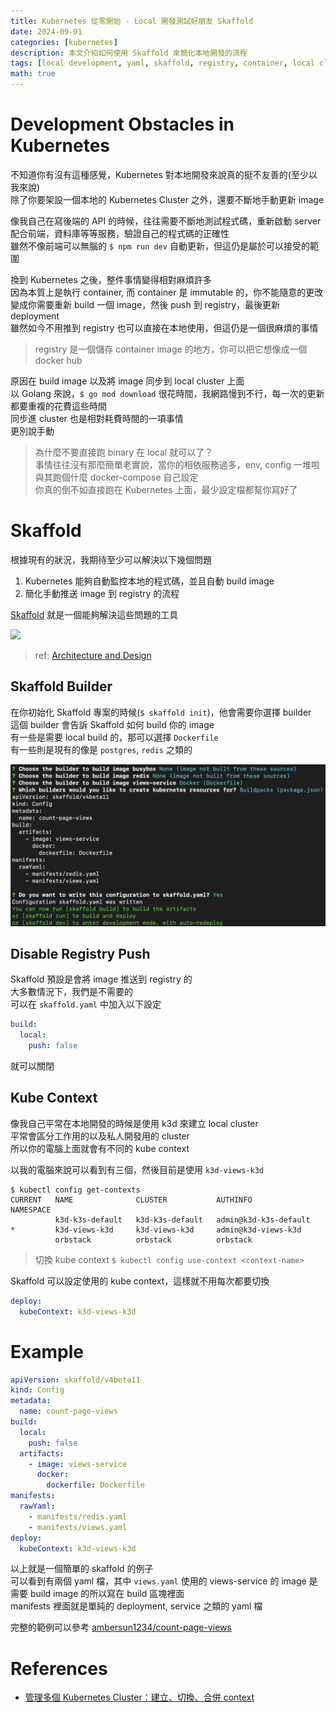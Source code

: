 ```yaml
---
title: Kubernetes 從零開始 - Local 開發測試好朋友 Skaffold
date: 2024-09-01
categories: [kubernetes]
description: 本文介紹如何使用 Skaffold 來簡化本地開發的流程
tags: [local development, yaml, skaffold, registry, container, local cluster, k3d]
math: true
---
```


# Development Obstacles in Kubernetes
不知道你有沒有這種感覺，Kubernetes 對本地開發來說真的挺不友善的(至少以我來說)\
除了你要架設一個本地的 Kubernetes Cluster 之外，還要不斷地手動更新 image

像我自己在寫後端的 API 的時候，往往需要不斷地測試程式碼，重新啟動 server\
配合前端，資料庫等等服務，驗證自己的程式碼的正確性\
雖然不像前端可以無腦的 `$ npm run dev` 自動更新，但這仍是屬於可以接受的範圍

換到 Kubernetes 之後，整件事情變得相對麻煩許多\
因為本質上是執行 container, 而 container 是 immutable 的，你不能隨意的更改\
變成你需要重新 build 一個 image，然後 push 到 registry，最後更新 deployment\
雖然如今不用推到 registry 也可以直接在本地使用，但這仍是一個很麻煩的事情

> registry 是一個儲存 container image 的地方，你可以把它想像成一個 docker hub

原因在 build image 以及將 image 同步到 local cluster 上面\
以 Golang 來說，`$ go mod download` 很花時間，我網路慢到不行，每一次的更新都要重複的花費這些時間\
同步進 cluster 也是相對耗費時間的一項事情\
更別說手動

> 為什麼不要直接跑 binary 在 local 就可以了？\
> 事情往往沒有那麼簡單老實說，當你的相依服務過多，env, config 一堆啦\
> 與其跑個什麼 docker-compose 自己設定\
> 你真的倒不如直接跑在 Kubernetes 上面，最少設定檔都幫你寫好了

# Skaffold
根據現有的狀況，我期待至少可以解決以下幾個問題
1. Kubernetes 能夠自動監控本地的程式碼，並且自動 build image
2. 簡化手動推送 image 到 registry 的流程

[Skaffold](https://skaffold.dev/) 就是一個能夠解決這些問題的工具

![](https://skaffold.dev/images/workflow_local.png)
> ref: [Architecture and Design](https://skaffold.dev/docs/design/)

## Skaffold Builder
在你初始化 Skaffold 專案的時候(`$ skaffold init`)，他會需要你選擇 builder\
這個 builder 會告訴 Skaffold 如何 build 你的 image\
有一些是需要 local build 的，那可以選擇 `Dockerfile`\
有一些則是現有的像是 `postgres`, `redis` 之類的

![](/assets/img/posts/skaffold.png)

## Disable Registry Push
Skaffold 預設是會將 image 推送到 registry 的\
大多數情況下，我們是不需要的\
可以在 `skaffold.yaml` 中加入以下設定
```yaml
build:
  local:
    push: false
```

就可以關閉

## Kube Context
像我自己平常在本地開發的時候是使用 k3d 來建立 local cluster\
平常會區分工作用的以及私人開發用的 cluster\
所以你的電腦上面就會有不同的 kube context

以我的電腦來說可以看到有三個，然後目前是使用 `k3d-views-k3d`

```shell
$ kubectl config get-contexts
CURRENT   NAME              CLUSTER           AUTHINFO                NAMESPACE
          k3d-k3s-default   k3d-k3s-default   admin@k3d-k3s-default   
*         k3d-views-k3d     k3d-views-k3d     admin@k3d-views-k3d     
          orbstack          orbstack          orbstack
```

> 切換 kube context `$ kubectl config use-context <context-name>`

Skaffold 可以設定使用的 kube context，這樣就不用每次都要切換

```yaml
deploy:
  kubeContext: k3d-views-k3d
```

# Example
```yaml
apiVersion: skaffold/v4beta11
kind: Config
metadata:
  name: count-page-views
build:
  local:
    push: false
  artifacts:
    - image: views-service
      docker:
        dockerfile: Dockerfile
manifests:
  rawYaml:
    - manifests/redis.yaml
    - manifests/views.yaml
deploy:
  kubeContext: k3d-views-k3d
```

以上就是一個簡單的 skaffold 的例子\
可以看到有兩個 yaml 檔，其中 `views.yaml` 使用的 views-service 的 image 是需要 build image 的所以寫在 build 區塊裡面\
manifests 裡面就是單純的 deployment, service 之類的 yaml 檔

完整的範例可以參考 [ambersun1234/count-page-views](https://github.com/ambersun1234/count-page-views)

# References
+ [管理多個 Kubernetes Cluster：建立、切換、合併 context](https://www.akiicat.com/2019/04/24/Kubernetes/setup-kubernetes-configuration/)
